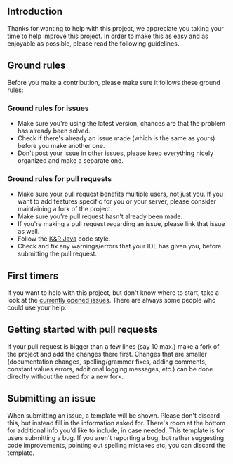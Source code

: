 ## Introduction

Thanks for wanting to help with this project, we appreciate you taking your time to help improve this project.
In order to make this as easy and as enjoyable as possible, please read the following guidelines.

## Ground rules

Before you make a contribution, please make sure it follows these ground rules:

### Ground rules for issues

* Make sure you're using the latest version, chances are that the problem has already been solved.
* Check if there's already an issue made (which is the same as yours) before you make another one.
* Don't post your issue in other issues, please keep everything nicely organized and make a separate one.

### Ground rules for pull requests

* Make sure your pull request benefits multiple users, not just you. If you want to add features specific for you or your server,
please consider maintaining a fork of the project.
* Make sure you're pull request hasn't already been made.
* If you're making a pull request regarding an issue, please link that issue as well.
* Follow the [K&R Java](https://en.wikipedia.org/wiki/Indent_style#Variant:_Java) code style.
* Check and fix any warnings/errors that your IDE has given you, before submitting the pull request.

## First timers

If you want to help with this project, but don't know where to start, take a look at the
[currently opened issues](https://github.com/stefvanschie/buildinggame/issues). There are always some people who could use your help.

## Getting started with pull requests

If your pull request is bigger than a few lines (say 10 max.) make a fork of the project and add the changes there first. Changes
that are smaller (documentation changes, spelling/grammer fixes, adding comments, constant values errors, additional logging messages,
etc.) can be done direclty without the need for a new fork.

## Submitting an issue

When submitting an issue, a template will be shown. Please don't discard this, but instead fill in the information asked for. There's
room at the bottom for additional info you'd like to include, in case needed. This template is for users submitting a bug. If you aren't
reporting a bug, but rather suggesting code improvements, pointing out spelling mistakes etc, you can discard the template.
